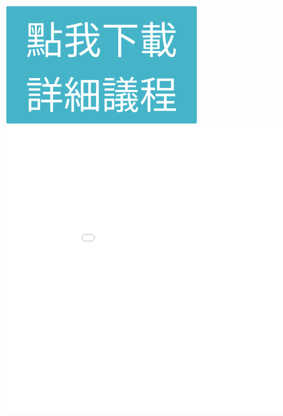 
<center>
  <a class="booking-btn" href="./static/docs/TSFD2025議程_Detail.pdf" download>點我下載詳細議程</a><br/>
  <iframe src="./static/docs/TSFD2025議程_JY0923.pdf#navpanes=0&view=Fit" style="border: none; width: 1000px; height: 750px"></iframe>
</center>

<style>
  body {
    overflow-y: hidden;
  }
  
  .booking-btn {
      /* 形狀 & 位置 ---------------------------------- */
      margin-bottom: 10px;
      display: inline-block;     /* 寬度依文字自適應；改 block 可整塊可點 */
      padding: 10px 15px;        /* 上下 / 左右，抓到你截圖那個比例 */
      border-radius: 4px;          /* 要圓角就改 4px、6px… */
      border: none;
      text-decoration: none;

      /* 顏色 & 字體 ---------------------------------- */
      background: rgba(70, 180, 200);       /* Bootstrap danger 紅再淡一點；自由微調 */
      color: #fff;
      font-size: 2.5vh;         /* 跟截圖差不多的大字 */
      font-weight: 400;          /* 不要超粗 */
      letter-spacing: 0.5px;     /* 白字更清晰，可刪 */

      /* 互動態效果 ------------------------------------ */
      transition: background .2s ease, transform .05s ease;
      cursor: pointer;
  }

  .booking-btn:hover, .booking-btn:focus {
    background: #000000;       /* hover 深一階 */
  }

  .booking-btn:active {
    transform: translateY(1px);/* 按下微內縮，可刪 */
  }
</style>